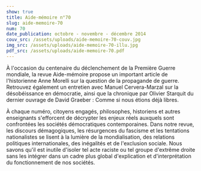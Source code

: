 ```yaml
---
show: true
title: Aide-mémoire n°70
slug: aide-memoire-70
num: 70
date_publication: octobre - novembre - décembre 2014
couv_src: /assets/uploads/aide-memoire-70-couv.jpg
img_src: /assets/uploads/aide-memoire-70-illu.jpg
pdf_src: /assets/uploads/aide-memoire-70.pdf
---
```


À l'occasion du centenaire du déclenchement de la Première Guerre mondiale, la revue Aide-mémoire propose un important article de l'historienne Anne Morelli sur la question de la propagande de guerre. Retrouvez également un entretien avec Manuel Cervera-Marzal sur la désobéissance en démocratie, ainsi que la chronique par Olivier Starquit du dernier ouvrage de David Graeber : Comme si nous étions déjà libres.

À chaque numéro, citoyens engagés, philosophes, historiens et autres enseignants s'efforcent de décrypter les enjeux réels auxquels sont confrontées les sociétés démocratiques contemporaines. Dans notre revue, les discours démagogiques, les résurgences du fascisme et les tentations nationalistes se lisent à la lumière de la mondialisation, des relations politiques internationales, des inégalités et de l'exclusion sociale. Nous savons qu'il est inutile d'isoler tel acte raciste ou tel groupe d'extrême droite sans les intégrer dans un cadre plus global d'explication et d'interprétation du fonctionnement de nos sociétés.
